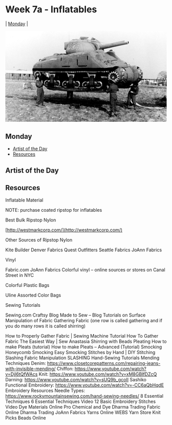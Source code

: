 # Week 7a - Inflatables

| [Monday](#monday) | 

![image](wwii-ghost-army.jpeg)

## Monday
- [Artist of the Day](#artist-of-the-day)
- [Resources](#resources)


## Artist of the Day 


## Resources



Inflatable Material

NOTE: purchase coated ripstop for inflatables

Best Bulk Ripstop Nylon

[http://westmarkcorp.com/](http://westmarkcorp.com/)

Other Sources of Ripstop Nylon

Kite Builder
Denver Fabrics
Quest Outfitters
Seattle Fabrics
JoAnn Fabrics

Vinyl

Fabric.com
JoAnn Fabrics
Colorful vinyl – online sources or stores on Canal Street in NYC

Colorful Plastic Bags

Uline Assorted Color Bags

Sewing Tutorials

Sewing.com
Craftsy Blog
Made to Sew – Blog
Tutorials on Surface Manipulation of Fabric
Gathering Fabric
(one row is called gathering and if you do many rows it is called shirring)

How to Properly Gather Fabric | Sewing Machine Tutorial
How To Gather Fabric The Easiest Way | Sew Anastasia
Shirring with Beads
Pleating
How to make Pleats (tutorial)
How to make Pleats – Advanced (Tutorial)
Smocking
Honeycomb Smocking
Easy Smocking Stitches by Hand | DIY Stitching
Slashing
Fabric Manipulation SLASHING
Hand-Sewing Tutorials
Mending Techniques
Denim: https://www.closetcorepatterns.com/repairing-jeans-with-invisible-mending/
Chiffon: https://www.youtube.com/watch?v=Djl6tQfWAcs
Knit: https://www.youtube.com/watch?v=xM8GBIfDZcQ
Darning: https://www.youtube.com/watch?v=sUQ9b_gcoII
Sashiko Functional Embroidery: https://www.youtube.com/watch?v=-CC6aQbHqdE
Embroidery Resources
Needle Types: https://www.rockymountainsewing.com/hand-sewing-needles/
8 Essential Techniques
6 Essential Techniques Video
12 Basic Embroidery Stitches Video
Dye Materials Online
Pro Chemical and Dye
Dharma Trading
Fabric Online
Dharma Trading 
JoAnn Fabrics
Yarns Online
WEBS Yarn Store
Knit Picks
Beads Online






